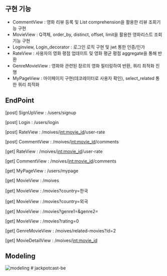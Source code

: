 ## 구현 기능

- CommentView : 영화 리뷰 등록 및 List comprehension을 활용한 리뷰 조회기능 구현
- MovieView : Q객체, order_by, distinct, offset, limit을 활용한 영화리스트 조회 기능 구현
- Loginview, Login_decorator : 로그인 로직 구현 및 jwt 통한 인증/인가
- RateView : 사용자의 영화 평점 업데이트 및 영화 평균 평점 aggregate을 통해 반환
- GenreMovieView : 영화와 관련된 장르의 영화 필터링하여 반환, 쿼리 최적화 진행
- MyPageView : 마이페이지 구현(데코레이터로 사용자 확인), select_related 통한 쿼리 최적화

## EndPoint

[post] SignUpView : /users/signup <br>

[post] Login : /users/login <br>

[post] RateView : /moives/<int:movie_id>/user-rate <br>

[post] CommentView : /moives/<int:movie_id>/comments <br>

[get] RateView : /moives/<int:movie_id>/user-rate <br>

[get] CommentView : /moives/<int:movie_id>/comments <br>

[get] MyPageView : /users/mypage <br>

[get] MovieView : /moives <br>

[get] MovieView : /movies?country=한국 <br>

[get] MovieView : /movies?country=외국 <br>

[get] MovieView : /movies?genre1=&genre2= <br>

[get] MovieView : /movies?rating=0 <br>

[get] GenreMovieView : /moives/related-movies?id=2 <br>

[get] MovieDetailView : /moives/<int:movie_id> <br>

## Modeling

<img src='./modeling.png' alt='modeling'>
# jackpotcast-be
